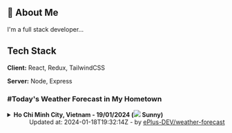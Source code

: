 ## 🚀 About Me
I'm a full stack developer...


## Tech Stack

**Client:** React, Redux, TailwindCSS

**Server:** Node, Express

### #Today's Weather Forecast in My Hometown



<details>
    <summary><b>Ho Chi Minh City, Vietnam - 19/01/2024 (<img src="https://cdn.weatherapi.com/weather/64x64/day/113.png" /> Sunny)</b>
    </summary>

    
<table>
    <tr>
        <th>Hour</th>
        <td>00:00</td><td>01:00</td><td>02:00</td><td>03:00</td><td>04:00</td><td>05:00</td><td>06:00</td><td>07:00</td><td>08:00</td><td>09:00</td><td>10:00</td><td>11:00</td><td>12:00</td><td>13:00</td><td>14:00</td><td>15:00</td><td>16:00</td><td>17:00</td><td>18:00</td><td>19:00</td><td>20:00</td><td>21:00</td><td>22:00</td><td>23:00</td>
    </tr>
    <tr>
        <th>Weather</th>
        <td><img src="https://cdn.weatherapi.com/weather/64x64/night/113.png"></img></td><td><img src="https://cdn.weatherapi.com/weather/64x64/night/113.png"></img></td><td><img src="https://cdn.weatherapi.com/weather/64x64/night/116.png"></img></td><td><img src="https://cdn.weatherapi.com/weather/64x64/night/113.png"></img></td><td><img src="https://cdn.weatherapi.com/weather/64x64/night/113.png"></img></td><td><img src="https://cdn.weatherapi.com/weather/64x64/night/113.png"></img></td><td><img src="https://cdn.weatherapi.com/weather/64x64/night/113.png"></img></td><td><img src="https://cdn.weatherapi.com/weather/64x64/day/113.png"></img></td><td><img src="https://cdn.weatherapi.com/weather/64x64/day/113.png"></img></td><td><img src="https://cdn.weatherapi.com/weather/64x64/day/113.png"></img></td><td><img src="https://cdn.weatherapi.com/weather/64x64/day/113.png"></img></td><td><img src="https://cdn.weatherapi.com/weather/64x64/day/113.png"></img></td><td><img src="https://cdn.weatherapi.com/weather/64x64/day/113.png"></img></td><td><img src="https://cdn.weatherapi.com/weather/64x64/day/113.png"></img></td><td><img src="https://cdn.weatherapi.com/weather/64x64/day/116.png"></img></td><td><img src="https://cdn.weatherapi.com/weather/64x64/day/116.png"></img></td><td><img src="https://cdn.weatherapi.com/weather/64x64/day/116.png"></img></td><td><img src="https://cdn.weatherapi.com/weather/64x64/day/113.png"></img></td><td><img src="https://cdn.weatherapi.com/weather/64x64/night/113.png"></img></td><td><img src="https://cdn.weatherapi.com/weather/64x64/night/113.png"></img></td><td><img src="https://cdn.weatherapi.com/weather/64x64/night/113.png"></img></td><td><img src="https://cdn.weatherapi.com/weather/64x64/night/113.png"></img></td><td><img src="https://cdn.weatherapi.com/weather/64x64/night/113.png"></img></td><td><img src="https://cdn.weatherapi.com/weather/64x64/night/113.png"></img></td>
    </tr>
    <tr>
        <th>Condition</th>
        <td width="200px">Clear</td><td width="200px">Clear</td><td width="200px">Partly cloudy</td><td width="200px">Clear</td><td width="200px">Clear</td><td width="200px">Clear</td><td width="200px">Clear</td><td width="200px">Sunny</td><td width="200px">Sunny</td><td width="200px">Sunny</td><td width="200px">Sunny</td><td width="200px">Sunny</td><td width="200px">Sunny</td><td width="200px">Sunny</td><td width="200px">Partly cloudy</td><td width="200px">Partly cloudy</td><td width="200px">Partly cloudy</td><td width="200px">Sunny</td><td width="200px">Clear</td><td width="200px">Clear</td><td width="200px">Clear</td><td width="200px">Clear</td><td width="200px">Clear</td><td width="200px">Clear</td>
    </tr>
    <tr>
        <th>Temperature</th>
        <td>25.7 °C</td><td>25.6 °C</td><td>26 °C</td><td>24.9 °C</td><td>24.4 °C</td><td>24 °C</td><td>23.7 °C</td><td>24.4 °C</td><td>26.1 °C</td><td>27.7 °C</td><td>29.4 °C</td><td>31 °C</td><td>32.5 °C</td><td>33.7 °C</td><td>34.1 °C</td><td>34.2 °C</td><td>32.1 °C</td><td>29.7 °C</td><td>27.3 °C</td><td>26.4 °C</td><td>25.8 °C</td><td>25.6 °C</td><td>25.3 °C</td><td>24.9 °C</td>
    </tr>
    <tr>
        <th>Wind</th>
        <td>17.6 kph</td><td>16.6 kph</td><td>6.8 kph</td><td>10.4 kph</td><td>7.9 kph</td><td>7.2 kph</td><td>6.1 kph</td><td>7.2 kph</td><td>9.4 kph</td><td>10.1 kph</td><td>9.4 kph</td><td>9.4 kph</td><td>10.4 kph</td><td>9.7 kph</td><td>8.6 kph</td><td>2.5 kph</td><td>13.3 kph</td><td>18.4 kph</td><td>20.5 kph</td><td>19.4 kph</td><td>18.7 kph</td><td>17.6 kph</td><td>16.2 kph</td><td>15.5 kph</td>
    </tr>
</table>

</details>

<div align="right">
    Updated at: 2024-01-18T19:32:14Z - by <a target="_blank"
        href="https://github.com/ePlus-DEV/weather-forecast">ePlus-DEV/weather-forecast</a>
</div>